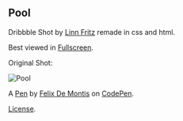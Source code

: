 Pool
----
Dribbble Shot by [Linn Fritz](http://dribbble.com/linnfritz) remade in css and html.


Best viewed in [Fullscreen](http://codepen.io/dervondenbergen/full/ihzKH).

Original Shot:

![Pool](http://dribbble.s3.amazonaws.com/users/218750/screenshots/1215228/pool.gif)



A [Pen](http://codepen.io/dervondenbergen/pen/ihzKH) by [Felix De Montis](http://codepen.io/dervondenbergen) on [CodePen](http://codepen.io/).

[License](http://codepen.io/dervondenbergen/pen/ihzKH/license).